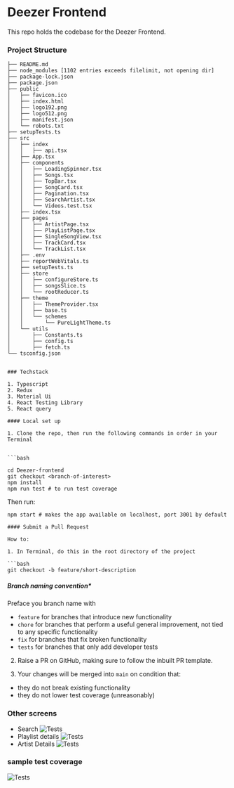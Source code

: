 # Deezer Frontend

This repo holds the codebase for the Deezer Frontend.

### Project Structure

```
├── README.md
├── node_modules [1102 entries exceeds filelimit, not opening dir]
├── package-lock.json
├── package.json
├── public
│   ├── favicon.ico
│   ├── index.html
│   ├── logo192.png
│   ├── logo512.png
│   ├── manifest.json
│   └── robots.txt
├── setupTests.ts
├── src
│   ├── index
│   │   ├── api.tsx
│   ├── App.tsx
│   ├── components
│   │   ├── LoadingSpinner.tsx
│   │   ├── Songs.tsx
│   │   ├── TopBar.tsx
│   │   ├── SongCard.tsx
│   │   ├── Pagination.tsx
│   │   ├── SearchArtist.tsx
│   │   └── Videos.test.tsx
│   ├── index.tsx
│   ├── pages
│   │   ├── ArtistPage.tsx
│   │   ├── PlayListPage.tsx
│   │   ├── SingleSongView.tsx
│   │   ├── TrackCard.tsx
│   │   └── TrackList.tsx
│   ├── .env
│   ├── reportWebVitals.ts
│   ├── setupTests.ts
│   ├── store
│   │   ├── configureStore.ts
│   │   ├── songsSlice.ts
│   │   └── rootReducer.ts
│   ├── theme
│   │   ├── ThemeProvider.tsx
│   │   ├── base.ts
│   │   └── schemes
│   │       └── PureLightTheme.ts
│   └── utils
│       ├── Constants.ts
│       ├── config.ts
│       ├── fetch.ts
└── tsconfig.json


### Techstack

1. Typescript
2. Redux
3. Material Ui
4. React Testing Library
5. React query 

#### Local set up

1. Clone the repo, then run the following commands in order in your Terminal


```bash

cd Deezer-frontend
git checkout <branch-of-interest>
npm install
npm run test # to run test coverage

```
Then run:
```
npm start # makes the app available on localhost, port 3001 by default

#### Submit a Pull Request

How to:

1. In Terminal, do this in the root directory of the project

```bash
git checkout -b feature/short-description 
```

##### Branch naming convention\*

Preface you branch name with

- `feature` for branches that introduce new functionality
- `chore` for branches that perform a useful general improvement, not tied to any specific functionality
- `fix` for branches that fix broken functionality
- `tests` for branches that only add developer tests

2. Raise a PR on GitHub, making sure to follow the inbuilt PR template.

3. Your changes will be merged into `main` on condition that:

- they do not break existing functionality
- they do not lower test coverage (unreasonably)
### Other screens
- Search
![Tests](https://github.com/owuorvin/DVT-Deezer-FrontendTest/main/search-screenshot.png)
- Playlist details
![Tests](https://github.com/owuorvin/DVT-Deezer-FrontendTest/main/PlayList-Screenshot.png)
- Artist Details
![Tests](https://github.com/owuorvin/DVT-Deezer-FrontendTest/main/Single-Album-Screenshot.png)

### sample test coverage
![Tests](https://github.com/owuorvin/DVT-Deezer-FrontendTest/Test-ScreenShot.png.png)